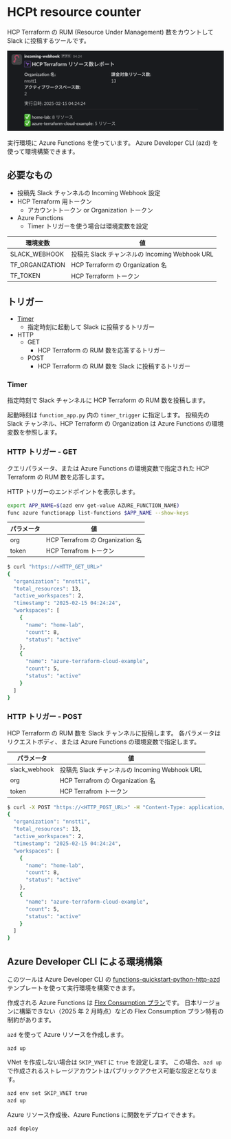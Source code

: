 # HCPt resource counter

HCP Terraform の RUM (Resource Under Management) 数をカウントして Slack に投稿するツールです。

![Slck への投稿例](slack-post-example.png)

実行環境に Azure Functions を使っています。
Azure Developer CLI (azd) を使って環境構築できます。

## 必要なもの

- 投稿先 Slack チャンネルの Incoming Webhook 設定
- HCP Terraform 用トークン
  - アカウントトークン or Organization トークン
- Azure Functions
  - Timer トリガーを使う場合は環境変数を設定

| 環境変数 | 値 |
| --- | --- |
| SLACK_WEBHOOK | 投稿先 Slack チャンネルの Incoming Webhook URL |
| TF_ORGANIZATION | HCP Terraform の Organization 名 |
| TF_TOKEN | HCP Terraform トークン |

## トリガー

- [Timer](https://learn.microsoft.com/ja-jp/azure/azure-functions/functions-bindings-timer)
  - 指定時刻に起動して Slack に投稿するトリガー
- HTTP
  - GET
    - HCP Terraform の RUM 数を応答するトリガー
  - POST
    - HCP Terraform の RUM 数を Slack に投稿するトリガー

### Timer

指定時刻で Slack チャンネルに HCP Terraform の RUM 数を投稿します。

起動時刻は `function_app.py` 内の `timer_trigger` に指定します。
投稿先の Slack チャンネル、HCP Terraform の Organization は Azure Functions の環境変数を参照します。

### HTTP トリガー - GET

クエリパラメータ、または Azure Functions の環境変数で指定された HCP Terraform の RUM 数を応答します。

HTTP トリガーのエンドポイントを表示します。

```bash
export APP_NAME=$(azd env get-value AZURE_FUNCTION_NAME)
func azure functionapp list-functions $APP_NAME --show-keys
```

| パラメータ | 値 |
| --- | --- |
| org | HCP Terrafrom の Organization 名 |
| token | HCP Terrafrom トークン |

```bash
$ curl "https://<HTTP_GET_URL>"
{
  "organization": "nnstt1",
  "total_resources": 13,
  "active_workspaces": 2,
  "timestamp": "2025-02-15 04:24:24",
  "workspaces": [
    {
      "name": "home-lab",
      "count": 8,
      "status": "active"
    },
    {
      "name": "azure-terraform-cloud-example",
      "count": 5,
      "status": "active"
    }
  ]
}
```

### HTTP トリガー - POST

HCP Terraform の RUM 数を Slack チャンネルに投稿します。
各パラメータはリクエストボディ、または Azure Functions の環境変数で指定します。

| パラメータ | 値 |
| --- | --- |
| slack_webhook | 投稿先 Slack チャンネルの Incoming Webhook URL |
| org | HCP Terrafrom の Organization 名 |
| token | HCP Terrafrom トークン |

```bash
$ curl -X POST "https://<HTTP_POST_URL>" -H "Content-Type: application/json" -d '{"slack_webhook": "<SLACK_WEBHOOK>"}'
{
  "organization": "nnstt1",
  "total_resources": 13,
  "active_workspaces": 2,
  "timestamp": "2025-02-15 04:24:24",
  "workspaces": [
    {
      "name": "home-lab",
      "count": 8,
      "status": "active"
    },
    {
      "name": "azure-terraform-cloud-example",
      "count": 5,
      "status": "active"
    }
  ]
}
```

## Azure Developer CLI による環境構築

このツールは Azure Developer CLI の [functions-quickstart-python-http-azd](https://github.com/Azure-Samples/functions-quickstart-python-http-azd) テンプレートを使って実行環境を構築できます。

作成される Azure Functions は [Flex Consumption プラン](https://learn.microsoft.com/ja-jp/azure/azure-functions/flex-consumption-plan)です。
日本リージョンに構築できない（2025 年 2 月時点）などの Flex Consumption プラン特有の制約があります。

`azd` を使って Azure リソースを作成します。

```shell
azd up
```

VNet を作成しない場合は `SKIP_VNET` に `true` を設定します。
この場合、`azd up` で作成されるストレージアカウントはパブリックアクセス可能な設定となります。

```bash
azd env set SKIP_VNET true
azd up
```

Azure リソース作成後、Azure Functions に関数をデプロイできます。

```bash
azd deploy
```
